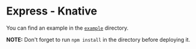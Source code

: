 # Express - Knative

You can find an example in the [`example`](./example) directory.

**NOTE:** Don't forget to run `npm install` in the directory before deploying it.

